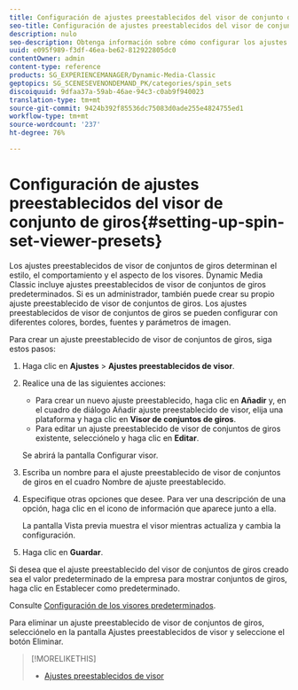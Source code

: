 ```yaml
---
title: Configuración de ajustes preestablecidos del visor de conjunto de giros
seo-title: Configuración de ajustes preestablecidos del visor de conjunto de giros
description: nulo
seo-description: Obtenga información sobre cómo configurar los ajustes preestablecidos de visor de conjuntos de giros.
uuid: e095f989-f3df-46ea-be62-812922805dc0
contentOwner: admin
content-type: reference
products: SG_EXPERIENCEMANAGER/Dynamic-Media-Classic
geptopics: SG_SCENESEVENONDEMAND_PK/categories/spin_sets
discoiquuid: 9dfaa37a-59ab-46ae-94c3-c0ab9f940023
translation-type: tm+mt
source-git-commit: 9424b392f85536dc75083d0ade255e4824755ed1
workflow-type: tm+mt
source-wordcount: '237'
ht-degree: 76%

---
```



# Configuración de ajustes preestablecidos del visor de conjunto de giros{#setting-up-spin-set-viewer-presets}

Los ajustes preestablecidos de visor de conjuntos de giros determinan el estilo, el comportamiento y el aspecto de los visores. Dynamic Media Classic incluye ajustes preestablecidos de visor de conjuntos de giros predeterminados. Si es un administrador, también puede crear su propio ajuste preestablecido de visor de conjuntos de giros. Los ajustes preestablecidos de visor de conjuntos de giros se pueden configurar con diferentes colores, bordes, fuentes y parámetros de imagen.

Para crear un ajuste preestablecido de visor de conjuntos de giros, siga estos pasos:

1. Haga clic en **Ajustes** > **Ajustes preestablecidos de visor**.
1. Realice una de las siguientes acciones:

   * Para crear un nuevo ajuste preestablecido, haga clic en **Añadir** y, en el cuadro de diálogo Añadir ajuste preestablecido de visor, elija una plataforma y haga clic en **Visor de conjuntos de giros**.
   * Para editar un ajuste preestablecido de visor de conjuntos de giros existente, selecciónelo y haga clic en **Editar**.

   Se abrirá la pantalla Configurar visor.

1. Escriba un nombre para el ajuste preestablecido de visor de conjuntos de giros en el cuadro Nombre de ajuste preestablecido.
1. Especifique otras opciones que desee. Para ver una descripción de una opción, haga clic en el icono de información  que aparece junto a ella.

   La pantalla Vista previa muestra el visor mientras actualiza y cambia la configuración.

1. Haga clic en **Guardar**.

Si desea que el ajuste preestablecido del visor de conjuntos de giros creado sea el valor predeterminado de la empresa para mostrar conjuntos de giros, haga clic en Establecer como predeterminado.

Consulte [Configuración de los visores predeterminados](application-setup.md#configuring_default_viewers).

Para eliminar un ajuste preestablecido de visor de conjuntos de giros, selecciónelo en la pantalla Ajustes preestablecidos de visor y seleccione el botón Eliminar.

>[!MORELIKETHIS]
>
>* [Ajustes preestablecidos de visor](application-setup.md#viewer_presets)

